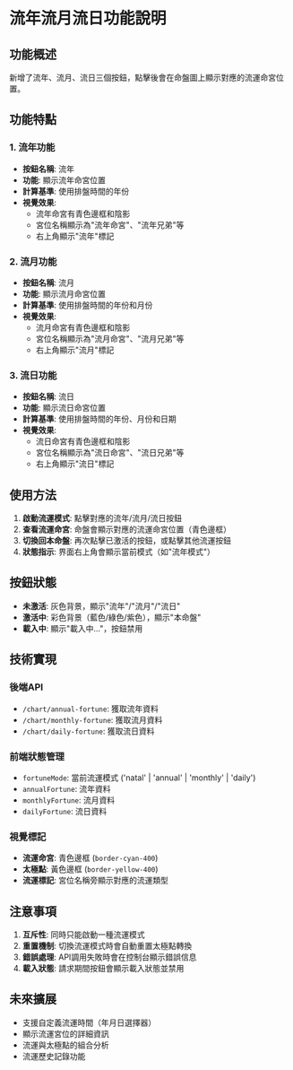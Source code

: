 # 流年流月流日功能說明

## 功能概述

新增了流年、流月、流日三個按鈕，點擊後會在命盤圖上顯示對應的流運命宮位置。

## 功能特點

### 1. 流年功能
- **按鈕名稱**: 流年
- **功能**: 顯示流年命宮位置
- **計算基準**: 使用排盤時間的年份
- **視覺效果**: 
  - 流年命宮有青色邊框和陰影
  - 宮位名稱顯示為"流年命宮"、"流年兄弟"等
  - 右上角顯示"流年"標記

### 2. 流月功能
- **按鈕名稱**: 流月
- **功能**: 顯示流月命宮位置
- **計算基準**: 使用排盤時間的年份和月份
- **視覺效果**: 
  - 流月命宮有青色邊框和陰影
  - 宮位名稱顯示為"流月命宮"、"流月兄弟"等
  - 右上角顯示"流月"標記

### 3. 流日功能
- **按鈕名稱**: 流日
- **功能**: 顯示流日命宮位置
- **計算基準**: 使用排盤時間的年份、月份和日期
- **視覺效果**: 
  - 流日命宮有青色邊框和陰影
  - 宮位名稱顯示為"流日命宮"、"流日兄弟"等
  - 右上角顯示"流日"標記

## 使用方法

1. **啟動流運模式**: 點擊對應的流年/流月/流日按鈕
2. **查看流運命宮**: 命盤會顯示對應的流運命宮位置（青色邊框）
3. **切換回本命盤**: 再次點擊已激活的按鈕，或點擊其他流運按鈕
4. **狀態指示**: 界面右上角會顯示當前模式（如"流年模式"）

## 按鈕狀態

- **未激活**: 灰色背景，顯示"流年"/"流月"/"流日"
- **激活中**: 彩色背景（藍色/綠色/紫色），顯示"本命盤"
- **載入中**: 顯示"載入中..."，按鈕禁用

## 技術實現

### 後端API
- `/chart/annual-fortune`: 獲取流年資料
- `/chart/monthly-fortune`: 獲取流月資料  
- `/chart/daily-fortune`: 獲取流日資料

### 前端狀態管理
- `fortuneMode`: 當前流運模式 ('natal' | 'annual' | 'monthly' | 'daily')
- `annualFortune`: 流年資料
- `monthlyFortune`: 流月資料
- `dailyFortune`: 流日資料

### 視覺標記
- **流運命宮**: 青色邊框 (`border-cyan-400`)
- **太極點**: 黃色邊框 (`border-yellow-400`)
- **流運標記**: 宮位名稱旁顯示對應的流運類型

## 注意事項

1. **互斥性**: 同時只能啟動一種流運模式
2. **重置機制**: 切換流運模式時會自動重置太極點轉換
3. **錯誤處理**: API調用失敗時會在控制台顯示錯誤信息
4. **載入狀態**: 請求期間按鈕會顯示載入狀態並禁用

## 未來擴展

- 支援自定義流運時間（年月日選擇器）
- 顯示流運宮位的詳細資訊
- 流運與太極點的組合分析
- 流運歷史記錄功能 